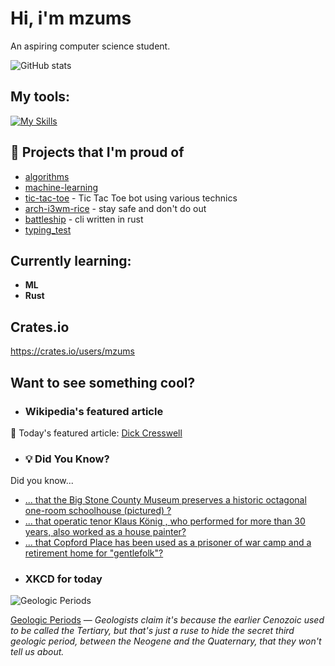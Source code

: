 # Hi, i'm mzums
An aspiring computer science student.  

![GitHub stats](https://github-readme-stats.vercel.app/api?username=mzums&show_icons=true&include_all_commits=true&theme=radical)

## My tools:
  
[![My Skills](https://skillicons.dev/icons?i=rust,python,pytorch,cpp,github,linux,arch,flutter&theme=dark)](https://skillicons.dev)

## 📌 Projects that I'm proud of
<!--PINNED:START-->
- [algorithms](https://github.com/mzums/algorithms)
- [machine-learning](https://github.com/mzums/machine-learning)
- [tic-tac-toe](https://github.com/mzums/tic-tac-toe) - Tic Tac Toe bot using various technics
- [arch-i3wm-rice](https://github.com/mzums/arch-i3wm-rice) - stay safe and don't do out
- [battleship](https://github.com/mzums/battleship) - cli written in rust
- [typing_test](https://github.com/mzums/typing_test)
<!--PINNED:END-->

## Currently learning:
- **ML**
- **Rust**

## Crates.io
https://crates.io/users/mzums

## Want to see something cool?

- ### Wikipedia's featured article
    <!--WIKI:START-->
📖 Today's featured article: [Dick Cresswell](https://en.wikipedia.org/wiki/Dick_Cresswell)
<!--WIKI:END-->

- ### 💡 Did You Know?
    <!--DYK:START-->
Did you know...
- [... that the Big Stone County Museum preserves a historic octagonal one-room schoolhouse (pictured) ?](https://en.wikipedia.org/wiki/Big_Stone_County_Museum)
- [... that operatic tenor Klaus König , who performed for more than 30 years, also worked as a house painter?](https://en.wikipedia.org/wiki/Klaus_K%C3%B6nig)
- [... that Copford Place has been used as a prisoner of war camp and a retirement home for "gentlefolk"?](https://en.wikipedia.org/wiki/Copford_Place)
<!--DYK:END-->

- ### XKCD for today
    <!--XKCD:START-->
![Geologic Periods](https://imgs.xkcd.com/comics/geologic_periods.png)

[Geologic Periods](https://xkcd.com/3120) — *Geologists claim it's because the earlier Cenozoic used to be called the Tertiary, but that's just a ruse to hide the secret third geologic period, between the Neogene and the Quaternary, that they won't tell us about.*
<!--XKCD:END-->
